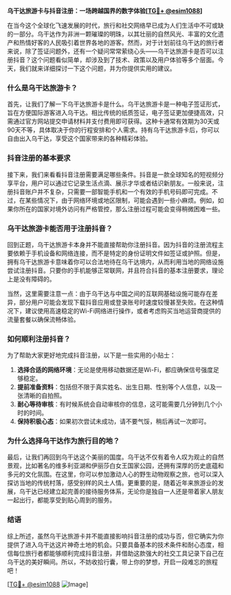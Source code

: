 **乌干达旅游卡与抖音注册：一场跨越国界的数字体验[[TG💪+ @esim1088](https://t.me/s/esim1088)]**

在当今这个全球化飞速发展的时代，旅行和社交网络早已成为人们生活中不可或缺的一部分。乌干达作为非洲一颗璀璨的明珠，以其壮丽的自然风光、丰富的文化遗产和热情好客的人民吸引着世界各地的游客。然而，对于计划前往乌干达的旅行者来说，除了签证问题外，还有一个疑问常常萦绕心头——乌干达旅游卡是否可以注册抖音？这个问题看似简单，却涉及到了技术、政策以及用户体验等多个层面。今天，我们就来详细探讨一下这个问题，并为你提供实用的建议。

### 什么是乌干达旅游卡？

首先，让我们了解一下乌干达旅游卡是什么。乌干达旅游卡是一种电子签证形式，旨在方便国际游客进入乌干达。相比传统的纸质签证，电子签证更加便捷高效，只需通过官方网站提交申请材料并支付费用即可获得。这种卡通常有效期为30天或90天不等，具体取决于你的行程安排和个人需求。持有乌干达旅游卡后，你可以自由出入乌干达，享受这个国家带来的各种精彩体验。

### 抖音注册的基本要求

接下来，我们来看看抖音注册需要满足哪些条件。抖音是一款全球知名的短视频分享平台，用户可以通过它记录生活点滴、展示才华或者结识新朋友。一般来说，注册抖音账户并不复杂，只需要一部智能手机和一个有效的手机号码即可完成。不过，在某些情况下，由于网络环境或地区限制，可能会遇到一些小麻烦。例如，如果你所在的国家对境外访问有严格管控，那么注册过程可能会变得稍微困难一些。

### 乌干达旅游卡能否用于注册抖音？

回到正题，乌干达旅游卡本身并不能直接帮助你注册抖音。因为抖音的注册流程主要依赖于手机设备和网络连接，而不是特定的身份证明文件如签证或护照。但是，拥有乌干达旅游卡意味着你可以合法地待在乌干达境内，从而利用当地的网络设施尝试注册抖音。只要你的手机能够正常联网，并且符合抖音的基本注册要求，理论上是没有障碍的。

当然，这里需要注意一点：由于乌干达与中国之间的互联网基础设施可能存在差异，部分用户可能会发现下载抖音应用或登录账号时速度较慢甚至失败。在这种情况下，建议使用高速稳定的Wi-Fi网络进行操作，或者考虑购买当地运营商提供的流量套餐以确保流畅体验。

### 如何顺利注册抖音？

为了帮助大家更好地完成抖音注册，以下是一些实用的小贴士：

1. **选择合适的网络环境**：无论是使用移动数据还是Wi-Fi，都应确保信号强度足够稳定。
2. **提前准备资料**：包括但不限于真实姓名、出生日期、性别等个人信息，以及一张清晰的自拍照。
3. **耐心等待审核**：有时候系统会自动审核你的信息，这可能需要几分钟到几个小时的时间。
4. **保持积极心态**：如果初次尝试未成功，请不要气馁，稍后再试一次即可。

### 为什么选择乌干达作为旅行目的地？

最后，让我们再回到乌干达这个美丽的国度。乌干达不仅有着令人叹为观止的自然景观，比如著名的维多利亚湖和伊丽莎白女王国家公园，还拥有深厚的历史底蕴和多元的文化氛围。在这里，你可以参加激动人心的野生动物观察之旅，也可以深入探访当地的传统村落，感受别样的风土人情。更重要的是，随着近年来旅游业的发展，乌干达已经建立起完善的接待服务体系，无论你是独自一人还是带着家人朋友一起出行，都能享受到贴心周到的服务。

### 结语

综上所述，虽然乌干达旅游卡并不能直接影响抖音注册的成功与否，但它确实为你提供了进入乌干达这片神奇土地的机会。只要具备基本的技术条件和耐心态度，相信每位旅行者都能够顺利完成抖音注册，并借助这款强大的社交工具记录下自己在乌干达的美好瞬间。所以，不妨收拾行囊，带上你的梦想，开启一段难忘的旅程吧！

[[TG💪+ @esim1088](https://t.me/s/esim1088) ![Image](https://i.postimg.cc/4NQfJmqS/Snipaste-2025-05-13-00-14-12.png)]